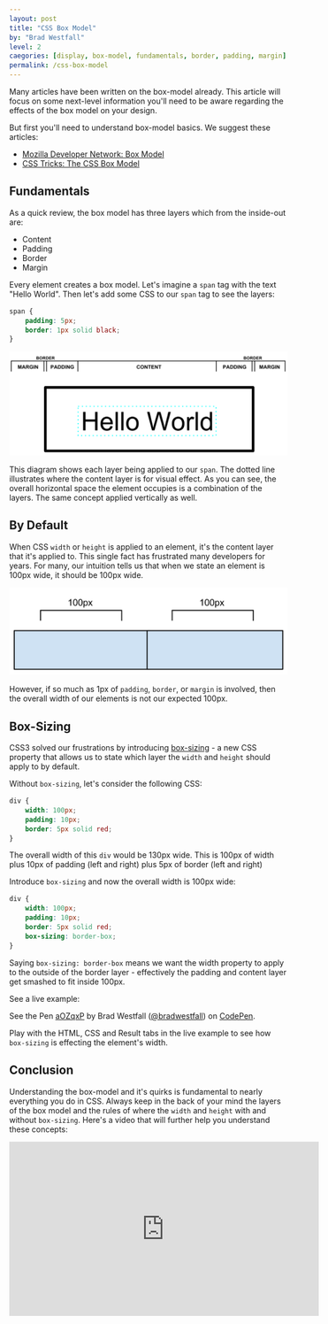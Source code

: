 ```yaml
---
layout: post
title: "CSS Box Model"
by: "Brad Westfall"
level: 2
caegories: [display, box-model, fundamentals, border, padding, margin]
permalink: /css-box-model
---
```


Many articles have been written on the box-model already. This article will focus on some next-level information you'll need to be aware regarding the effects of the box model on your design.

But first you'll need to understand box-model basics. We suggest these articles:

- [Mozilla Developer Network: Box Model](https://developer.mozilla.org/en-US/docs/Web/CSS/box_model)
- [CSS Tricks: The CSS Box Model](https://css-tricks.com/the-css-box-model/)

## Fundamentals

As a quick review, the box model has three layers which from the inside-out are:

- Content
- Padding
- Border
- Margin

Every element creates a box model. Let's imagine a `span` tag with the text "Hello World". Then let's add some CSS to our `span` tag to see the layers:

```css
span {
    padding: 5px;
    border: 1px solid black;
}
``` 

<img class="bannar" src="/images/articles/box-model-layers.svg" alt="Box Model Layers">

This diagram shows each layer being applied to our `span`. The dotted line illustrates where the content layer is for visual effect. As you can see, the overall horizontal space the element occupies is a combination of the layers. The same concept applied vertically as well.

## By Default

When CSS `width` or `height` is applied to an element, it's the content layer that it's applied to. This single fact has frustrated many developers for years. For many, our intuition tells us that when we state an element is 100px wide, it should be 100px wide.

<img class="bannar" src="/images/articles/box-model-default-width.svg" alt="Box Model Default Width">

However, if so much as 1px of `padding`, `border`, or `margin` is involved, then the overall width of our elements is not our expected 100px.

## Box-Sizing

CSS3 solved our frustrations by introducing [box-sizing](https://developer.mozilla.org/en-US/docs/Web/CSS/box-sizing) - a new CSS property that allows us to state which layer the `width` and `height` should apply to by default.

Without `box-sizing`, let's consider the following CSS:

```css
div {
    width: 100px;
    padding: 10px;
    border: 5px solid red;
}
```

The overall width of this `div` would be 130px wide. This is 100px of width plus 10px of padding (left and right) plus 5px of border (left and right)

Introduce `box-sizing` and now the overall width is 100px wide:

```css
div {
    width: 100px;
    padding: 10px;
    border: 5px solid red;
    box-sizing: border-box;
}
```

Saying `box-sizing: border-box` means we want the width property to apply to the outside of the border layer - effectively the padding and content layer get smashed to fit inside 100px.

See a live example:

<p data-height="302" data-theme-id="0" data-slug-hash="aOZqxP" data-default-tab="result" data-user="bradwestfall" class='codepen'>See the Pen <a href='http://codepen.io/bradwestfall/pen/aOZqxP/'>aOZqxP</a> by Brad Westfall (<a href='http://codepen.io/bradwestfall'>@bradwestfall</a>) on <a href='http://codepen.io'>CodePen</a>.</p>
<script async src="//assets.codepen.io/assets/embed/ei.js"></script>

Play with the HTML, CSS and Result tabs in the live example to see how `box-sizing` is effecting the element's width.

## Conclusion

Understanding the box-model and it's quirks is fundamental to nearly everything you do in CSS. Always keep in the back of your mind the layers of the box model and the rules of where the `width` and `height` with and without `box-sizing`. Here's a video that will further help you understand these concepts:

<iframe width="560" height="315" src="https://www.youtube.com/embed/8KtoC9MpoZ0" frameborder="0" allowfullscreen></iframe>